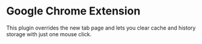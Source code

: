 # Google Chrome Extension
This plugin overrides the new tab page and lets you clear cache and history storage with just one mouse click.
